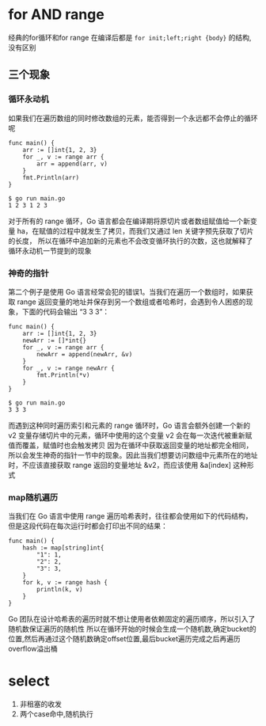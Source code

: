 # for AND range
经典的for循环和for range 在编译后都是 ```for init;left;right {body}``` 的结构,没有区别
## 三个现象
### 循环永动机
如果我们在遍历数组的同时修改数组的元素，能否得到一个永远都不会停止的循环呢
```
func main() {
	arr := []int{1, 2, 3}
	for _, v := range arr {
		arr = append(arr, v)
	}
	fmt.Println(arr)
}

$ go run main.go
1 2 3 1 2 3
```
对于所有的 range 循环，Go 语言都会在编译期将原切片或者数组赋值给一个新变量 ha，在赋值的过程中就发生了拷贝，而我们又通过 len 关键字预先获取了切片的长度，
所以在循环中追加新的元素也不会改变循环执行的次数，这也就解释了循环永动机一节提到的现象

### 神奇的指针
第二个例子是使用 Go 语言经常会犯的错误1。当我们在遍历一个数组时，如果获取 range 返回变量的地址并保存到另一个数组或者哈希时，会遇到令人困惑的现象，下面的代码会输出 “3 3 3”：
```
func main() {
	arr := []int{1, 2, 3}
	newArr := []*int{}
	for _, v := range arr {
		newArr = append(newArr, &v)
	}
	for _, v := range newArr {
		fmt.Println(*v)
	}
}

$ go run main.go
3 3 3
```
而遇到这种同时遍历索引和元素的 range 循环时，Go 语言会额外创建一个新的 v2 变量存储切片中的元素，循环中使用的这个变量 v2 会在每一次迭代被重新赋值而覆盖，赋值时也会触发拷贝
因为在循环中获取返回变量的地址都完全相同，所以会发生神奇的指针一节中的现象。因此当我们想要访问数组中元素所在的地址时，不应该直接获取 range 返回的变量地址 &v2，而应该使用 &a[index] 这种形式

### map随机遍历
当我们在 Go 语言中使用 range 遍历哈希表时，往往都会使用如下的代码结构，但是这段代码在每次运行时都会打印出不同的结果：
```
func main() {
	hash := map[string]int{
		"1": 1,
		"2": 2,
		"3": 3,
	}
	for k, v := range hash {
		println(k, v)
	}
}
```
Go 团队在设计哈希表的遍历时就不想让使用者依赖固定的遍历顺序，所以引入了随机数保证遍历的随机性
所以在循环开始的时候会生成一个随机数,确定bucket的位置,然后再通过这个随机数确定offset位置,最后bucket遍历完成之后再遍历overflow溢出桶

# select
1. 非租塞的收发
2. 两个case命中,随机执行